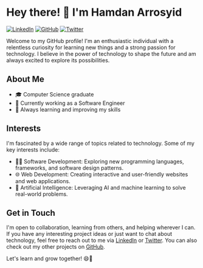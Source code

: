 # Hey there! 👋 I'm Hamdan Arrosyid

[![LinkedIn](https://img.shields.io/badge/LinkedIn-hamdanarrosyid-blue)](https://www.linkedin.com/in/hamdan-arosyid-52b5ba1a4/)
[![GitHub](https://img.shields.io/github/followers/hamdanarrosyid?label=follow&style=social)](https://github.com/hamdanarrosyid)
[![Twitter](https://img.shields.io/twitter/follow/hamdanarrosyid?style=social)](https://twitter.com/arosyid_hamdan)

Welcome to my GitHub profile! I'm an enthusiastic individual with a relentless curiosity for learning new things and a strong passion for technology. I believe in the power of technology to shape the future and am always excited to explore its possibilities.

## About Me

- 🎓 Computer Science graduate
- 💼 Currently working as a Software Engineer
- 🌱 Always learning and improving my skills

## Interests

I'm fascinated by a wide range of topics related to technology. Some of my key interests include:

- 👩‍💻 Software Development: Exploring new programming languages, frameworks, and software design patterns.
- 🌐 Web Development: Creating interactive and user-friendly websites and web applications.
- 🤖 Artificial Intelligence: Leveraging AI and machine learning to solve real-world problems.

<!--
## Current Projects

I'm always working on exciting projects to sharpen my skills and contribute to the tech community. Some of my ongoing projects include:

- 📱 Developing a mobile app for language learning with gamification features.
- 🌐 Building a personal website to showcase my portfolio and blog about tech-related topics.
- 🤖 Creating a chatbot using natural language processing for customer support automation.
-->
## Get in Touch

I'm open to collaboration, learning from others, and helping wherever I can. If you have any interesting project ideas or just want to chat about technology, feel free to reach out to me via [LinkedIn](https://www.linkedin.com/in/hamdan-arosyid-52b5ba1a4/) or [Twitter](https://twitter.com/arosyid_hamdan). You can also check out my other projects on [GitHub](https://github.com/hamdanarrosyid).

Let's learn and grow together! 😄🚀

